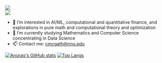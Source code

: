 <div id="badges">
  <a href="https://www.linkedin.com/in/camden-mcgath-885520211/">
    <img src="https://img.shields.io/badge/LinkedIn-blue?logo=linkedin&logoColor=white&style=for-the-badge" alt"LinkedIn Badge"/>
  </a>
</div>
<img src="https://komarev.com/ghpvc/?username=your-github-username&style=flat-square&color=blue"/>

- 👀 I’m interested in AI/ML, computational and quantitative finance, and explorations in pure math and computational theory and optimization
- 🌱 I’m currently studying Mathematics and Computer Science concentrating in Data Science
- 📫 Contact me: cmcgath@nnu.edu

[![Anurag's GitHub stats](https://github-readme-stats.vercel.app/api?username=camdenmcgath&hide=stars&count_private=true&show_icons=true&theme=transparent)](https://github.com/anuraghazra/github-readme-stats)
[![Top Langs](https://github-readme-stats.vercel.app/api/top-langs/?username=camdenmcgath&layout=compact&theme=transparent&langs_count=8)](https://github.com/anuraghazra/github-readme-stats)

<!---
camoenmcgath/camocodes is a ✨ special ✨ repository because its `README.md` (this file) appears on your GitHub profile.
You can click the Preview link to take a look at your changes.
--->
